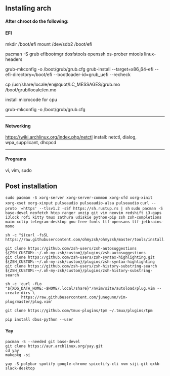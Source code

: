 ## Installing arch

#### After chroot do the following:

#### EFI

mkdir /boot/efi
mount /dev/sdb2 /boot/efi

pacman -S grub efibootmgr dosfstools openssh os-prober mtools linux-headers

grub-mkconfig -o /boot/grub/grub.cfg
grub-install --target=x86_64-efi --efi-directory=/boot/efi --bootloader-id=grub_uefi --recheck

cp /usr/share/locale/en\@quot/LC_MESSAGES/grub.mo /boot/grub/locale/en.mo

install microcode for cpu

grub-mkconfig -o /boot/grub/grub.cfg


----


#### Networking
https://wiki.archlinux.org/index.php/netctl
install: netctl, dialog, wpa_supplicant, dhcpcd

----
#### Programs
vi, vim, sudo 


## Post installation

`sudo pacman -S xorg-server xorg-server-common xorg-xfd xorg-xinit xorg-xset xorg-xinput pulseaudio pulseaudio-alsa pulseaudio`
`curl --proto '=https' --tlsv1.2 -sSf https://sh.rustup.rs | sh`
`sudo pacman -S base-devel neofetch htop ranger unzip git vim neovim redshift i3-gaps i3lock rofi kitty tmux zathura
udiskie python-pip zsh zsh-completions maim xclip telegram-desktop gnu-free-fonts ttf-opensans ttf-jetbrains-mono`

```
sh -c "$(curl -fsSL https://raw.githubusercontent.com/ohmyzsh/ohmyzsh/master/tools/install.sh)"
```
```
git clone https://github.com/zsh-users/zsh-autosuggestions ${ZSH_CUSTOM:-~/.oh-my-zsh/custom}/plugins/zsh-autosuggestions
git clone https://github.com/zsh-users/zsh-syntax-highlighting.git ${ZSH_CUSTOM:-~/.oh-my-zsh/custom}/plugins/zsh-syntax-highlighting
git clone https://github.com/zsh-users/zsh-history-substring-search ${ZSH_CUSTOM:-~/.oh-my-zsh/custom}/plugins/zsh-history-substring-search
```

```
sh -c 'curl -fLo "${XDG_DATA_HOME:-$HOME/.local/share}"/nvim/site/autoload/plug.vim --create-dirs \
       https://raw.githubusercontent.com/junegunn/vim-plug/master/plug.vim'
```

```
git clone https://github.com/tmux-plugins/tpm ~/.tmux/plugins/tpm
```
`pip install dbus-python --user`

#### Yay
```
pacman -S --needed git base-devel
git clone https://aur.archlinux.org/yay.git
cd yay
makepkg -si
```

`yay -S polybar spotify google-chrome spicetify-cli nvm siji-git qxkb slack-desktop`
